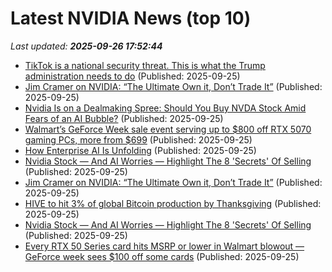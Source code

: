 # Latest NVIDIA News (top 10)
_Last updated: **2025-09-26 17:52:44**_

- [TikTok is a national security threat. This is what the Trump administration needs to do](https://www.foxnews.com/opinion/tiktok-national-security-threat-what-trump-administration-needs-do) (Published: 2025-09-25)
- [Jim Cramer on NVIDIA: “The Ultimate Own it, Don’t Trade It”](https://biztoc.com/x/950f38b06ef1faad) (Published: 2025-09-25)
- [Nvidia Is on a Dealmaking Spree: Should You Buy NVDA Stock Amid Fears of an AI Bubble?](https://biztoc.com/x/412af0b120824e7b) (Published: 2025-09-25)
- [Walmart’s GeForce Week sale event serving up to $800 off RTX 5070 gaming PCs, more from $699](http://9to5toys.com/2025/09/25/walmart-geforce-week-sale-event-serving-up-to-800-off-rtx-5070-gaming-pcs/) (Published: 2025-09-25)
- [How Enterprise AI Is Unfolding](https://www.forbes.com/sites/rscottraynovich/2025/09/25/how-enterprise-ai-is-unfolding/) (Published: 2025-09-25)
- [Nvidia Stock — And AI Worries — Highlight The 8 'Secrets' Of Selling](https://biztoc.com/x/0e14ed23403c3aae) (Published: 2025-09-25)
- [Jim Cramer on NVIDIA: “The Ultimate Own it, Don’t Trade It”](https://finance.yahoo.com/news/jim-cramer-nvidia-ultimate-own-171237962.html) (Published: 2025-09-25)
- [HIVE to hit 3% of global Bitcoin production by Thanksgiving](https://www.thestreet.com/crypto/markets/hive-to-hit-3-of-global-bitcoin-production-by-thanksgiving) (Published: 2025-09-25)
- [Nvidia Stock — And AI Worries — Highlight The 8 'Secrets' Of Selling](https://www.investors.com/how-to-invest/when-to-sell-stocks-nvidia-stock-artificial-intelligence/) (Published: 2025-09-25)
- [Every RTX 50 Series card hits MSRP or lower in Walmart blowout — GeForce week sees $100 off some cards](https://www.tomshardware.com/pc-components/gpus/every-rtx-50-series-card-hits-msrp-or-lower-in-walmart-blowout-geforce-week-sees-usd100-off-some-cards) (Published: 2025-09-25)
